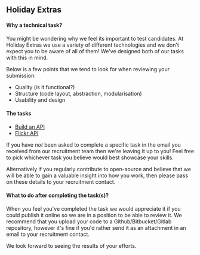 ## Holiday Extras

#### Why a technical task?

You might be wondering why we feel its important to test candidates. At Holiday Extras we use a variety of different technologies and we don't expect you to be aware of all of them! We've designed both of our tasks with this in mind.

Below is a few points that we tend to look for when reviewing your submission:

- Quality (is it functional?)
- Structure (code layout, abstraction, modularisation)
- Usability and design

#### The tasks

- [Build an API](developer-API-task.md)
- [Flickr API](developer-flickr-task.md)

If you have _not_ been asked to complete a specific task in the email you received from our recruitment team then we're leaving it up to you! Feel free to pick whichever task you believe would best showcase your skills.

Alternatively if you regularly contribute to open-source and believe that we will be able to gain a valuable insight into how you work, then please pass on these details to your recruitment contact.

#### What to do after completing the task(s)?

When you feel you've completed the task we would appreciate it if you could publish it online so we are in a position to be able to review it. We recommend that you upload your code to a Github/Bitbucket/Gitlab repository, however it's fine if you'd rather send it as an attachment in an email to your recruitment contact.

We look forward to seeing the results of your efforts.
